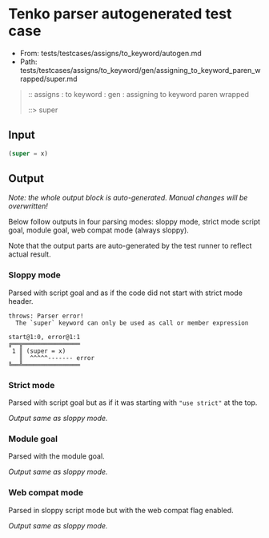 # Tenko parser autogenerated test case

- From: tests/testcases/assigns/to_keyword/autogen.md
- Path: tests/testcases/assigns/to_keyword/gen/assigning_to_keyword_paren_wrapped/super.md

> :: assigns : to keyword : gen : assigning to keyword paren wrapped
>
> ::> super

## Input


`````js
(super = x)
`````

## Output

_Note: the whole output block is auto-generated. Manual changes will be overwritten!_

Below follow outputs in four parsing modes: sloppy mode, strict mode script goal, module goal, web compat mode (always sloppy).

Note that the output parts are auto-generated by the test runner to reflect actual result.

### Sloppy mode

Parsed with script goal and as if the code did not start with strict mode header.

`````
throws: Parser error!
  The `super` keyword can only be used as call or member expression

start@1:0, error@1:1
╔══╦════════════════
 1 ║ (super = x)
   ║  ^^^^^------- error
╚══╩════════════════

`````

### Strict mode

Parsed with script goal but as if it was starting with `"use strict"` at the top.

_Output same as sloppy mode._

### Module goal

Parsed with the module goal.

_Output same as sloppy mode._

### Web compat mode

Parsed in sloppy script mode but with the web compat flag enabled.

_Output same as sloppy mode._
